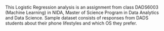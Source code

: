 This Logistic Regression analysis is an assignment from class DADS6003 (Machine Learning) in NIDA, 
Master of Science Program in Data Analytics and Data Science.
Sample dataset consists of responses from DADS students about their phone lifestyles and which OS they prefer.
